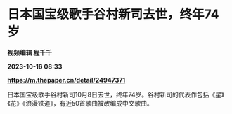# 日本国宝级歌手谷村新司去世，终年74岁
**视频编辑 程千千**

**2023-10-16 08:33**

**https://m.thepaper.cn/detail/24947371**

日本国宝级歌手谷村新司10月8日去世，终年74岁。谷村新司的代表作包括《星》《花》《浪漫铁道》，有近50首歌曲被改编成中文歌曲。